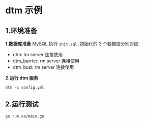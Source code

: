 # dtm 示例

## 1.环境准备
**1.数据库准备**
MySQL 执行 `init.sql`. 初始化的 3 个数据库分别对应:
* dtm: tm server 连接使用
* dtm_barrier: rm server 连接使用
* dtm_busi: rm server 连接使用

**2.运行 dtm 服务**
```shell
dtm -c config.yml
```

## 2.运行测试
```shell
go run xa/main.go
```